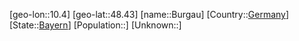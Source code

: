 ﻿---
location: [48.43,10.4]
type: City
tags:
- geo/City


SpocWebEntityId: 29410
isDeleted: false
confidential: public

---
[geo-lon::10.4]
[geo-lat::48.43]
[name::Burgau]
[Country::[Germany](geo/Continent/Europe/Germany.md)]
[State::[Bayern](geo/Continent/Europe/Germany/Bayern.md)]
[Population::]
[Unknown::]

